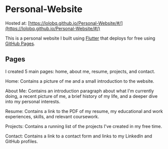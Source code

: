 # Personal-Website
Hosted at: [https://lolobq.github.io/Personal-Website/#/](https://lolobq.github.io/Personal-Website/#/)

This is a personal website I built using [Flutter](https://flutter.dev/) that deploys for free using [GitHub Pages](https://pages.github.com/).

## Pages
I created 5 main pages: home, about me, resume, projects, and contact.

Home: Contains a picture of me and a small introduction to the website.

About Me: Contains an introduction paragraph about what I'm currently doing, a recent picture of me, a brief history of my life, and a deeper dive into my personal interests.

Resume: Contains a link to the PDF of my resume, my educational and work experiences, skills, and relevant coursework.

Projects: Contains a running list of the projects I've created in my free time.

Contact: Contains a link to a contact form and links to my LinkedIn and GitHub profiles.
